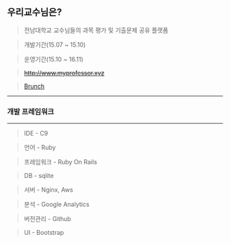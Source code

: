 <h2>우리교수님은?</h2>

> 전남대학교 교수님들의 과목 평가 및 기출문제 공유 플랫폼 

> 개발기간(15.07 ~ 15.10)

> 운영기간(15.10 ~ 16.11)

> ~~http://www.myprofessor.xyz~~

> <a href ="https://brunch.co.kr/@bsm7878/41">Brunch</a>
<hr>
<h3>개발 프레임워크</h3>
<hr>

>IDE - C9

>언어 - Ruby

>프레임워크 - Ruby On Rails

>DB - sqlite

>서버 - Nginx, Aws

>분석 - Google Analytics

>버전관리 - Github

>UI - Bootstrap
